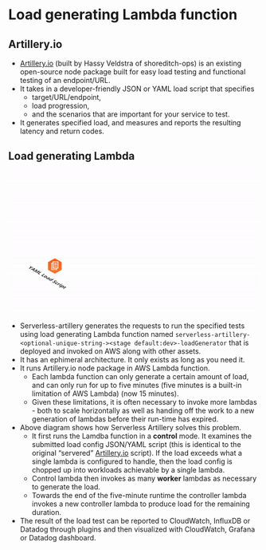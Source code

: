 # Load generating Lambda function

## Artillery.io
- [Artillery.io](https://artillery.io/) (built by Hassy Veldstra of shoreditch-ops) is an existing open-source node package built for easy load testing and functional testing of an endpoint/URL.
- It takes in a developer-friendly JSON or YAML load script that specifies 
  - target/URL/endpoint, 
  - load progression,
  - and the scenarios that are important for your service to test.
- It generates specified load, and measures and reports the resulting latency and return codes. 

## Load generating Lambda

<img src="Architecture.gif">

- Serverless-artillery generates the requests to run the specified tests using load generating Lambda function named `serverless-artillery-<optional-unique-string-><stage default:dev>-loadGenerator` that is deployed and invoked on AWS along with other assets.
- It has an ephimeral architecture. It only exists as long as you need it.
- It runs Artillery.io node package in AWS Lambda function.
  - Each lambda function can only generate a certain amount of load, and can only run for up to five minutes (five minutes is a built-in limitation of AWS Lambda) (now 15 minutes). 
  - Given these limitations, it is often necessary to invoke more lambdas - both to scale horizontally as well as handing off the work to a new generation of lambdas before their run-time has expired.
- Above diagram shows how Serverless Artillery solves this problem.
  - It first runs the Lamdba function in a **control** mode. It examines the submitted load config JSON/YAML script (this is identical to the original “servered” [Artillery.io](https://artillery.io/) script). If the load exceeds what a single lambda is configured to handle, then the load config is chopped up into workloads achievable by a single lambda. 
  - Control lambda then invokes as many **worker** lambdas as necessary to generate the load. 
  - Towards the end of the five-minute runtime the controller lambda invokes a new controller lambda to produce load for the remaining duration.
- The result of the load test can be reported to CloudWatch, InfluxDB or Datadog through plugins and then visualized with CloudWatch, Grafana or Datadog dashboard.
